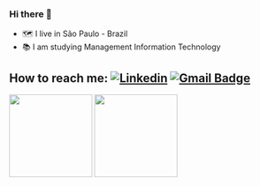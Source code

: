 ### Hi there 👋

- 🗺️  I live in São Paulo - Brazil
- 📚  I am studying Management Information Technology
 
## How to reach me: [![Linkedin](https://img.shields.io/badge/-LinkedIn-blue?style=flat-square&logo=Linkedin&logoColor=white&link=https://https://www.linkedin.com/in/paulo-robert-0ba009197/)](https://www.linkedin.com/in/paulo-robert-0ba009197/)       [![Gmail Badge](https://img.shields.io/badge/-Gmail-c14438?style=flat-square&logo=Gmail&logoColor=white&link=mailto:paulorobertprs@gmail.com)](mailto:paulorobertprs@gmail.com)                           
                          
<div align="left">
<img height="150em" src="https://github-readme-stats.vercel.app/api/top-langs/?username=PauloRobertdaSilva&exclude_repo=KNN-Image-Classification&show_icons=true&hide_border=true&layout=compact&langs_count=8&theme=react"/>
<img height="150em" src="https://github-readme-stats.vercel.app/api?username=PauloRobertdaSilva&show_icons=true&hide_border=true&count_private=true&include_all_commits=true&theme=react"/>
</div>
<!--
